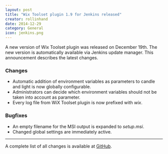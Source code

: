 ```yaml
---
layout: post
title: "Wix Toolset plugin 1.9 for Jenkins released"
creator: rollinhand
date: 2014-12-29
category: General
icon: jenkins.png
---
```

A new version of Wix Toolset plugin was released on December 19th. The new version is 
automatically available via Jenkins update manager. This announcement describes the latest changes.
<!--more-->
### Changes
* Automatic addition of environment variables as parameters to candle and light is now globally configurable.
* Administrators can decide which environment variables should not be taken into account as parameter.
* Every log file from WiX Toolset plugin is now prefixed with *wix*.

### Bugfixes
* An empty filename for the MSI output is expanded to *setup.msi*.
* Changed global settings are immediately active.

***
A complete list of all changes is available at [GitHub](https://github.com/jenkinsci/wix-plugin/blob/master/CHANGELOG.md).
